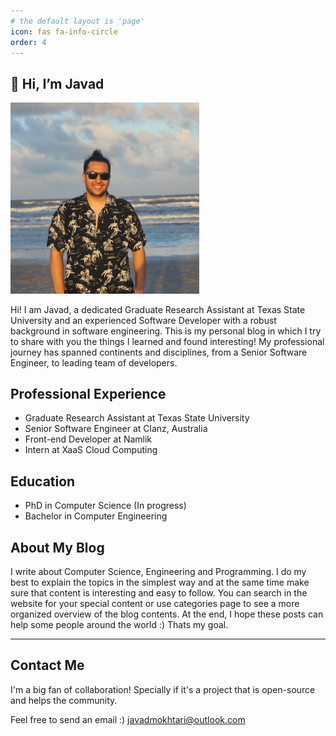 ```yaml
---
# the default layout is 'page'
icon: fas fa-info-circle
order: 4
---
```

## 👋 Hi, I’m Javad

<img src="/assets/img/javad-2.jpeg" alt="Javad Koushyar" style="margin: auto" width="60%"/>

Hi! I am Javad, a dedicated Graduate Research Assistant at Texas State University and an experienced Software Developer with a robust background in software engineering. This is my personal blog in which I try to share with you the things I learned and found interesting! My professional journey has spanned continents and disciplines, from a Senior Software Engineer, to leading team of developers.

<!-- ![Javad's GitHub Langs](https://github-readme-stats.vercel.app/api/top-langs/?username=j0m0k0&layout=compact&theme=radical) -->

<!-- ### Projects
[PyASPG](https://github.com/j0m0k0/PyASPG): An Abstracted Smart Power-Grid Simulator Built with Python -->

<!-- ### Expertise
- **Python** (Data Science, Web, General Purpose Applications)
- **Machine Learning / Deep Learning** (Applying ML/DL to solve real-world problems)
- **Cloud Technologies** (...)
- **Web Technologies** (React.js, Next.js, Node.js, Express.js, Material UI, Bootstrap, Component-Driven Design, Flexbox, HTTP/1.1, SSL)
- **Databases** (MySQL, MongoDB)
- **Virtualization** (Docker)
- **Linux** (Bash Programming, Command Line Proficiency)
- **Cross-platform Frameworks** (Flutter) -->

<!-- ### Current Learning
- 🌱 Currently diving into **Deep Learning** -->

## Professional Experience
- Graduate Research Assistant at Texas State University
- Senior Software Engineer at Clanz, Australia
- Front-end Developer at Namlik
- Intern at XaaS Cloud Computing

## Education
- PhD in Computer Science (In progress)
- Bachelor in Computer Engineering

## About My Blog
I write about Computer Science, Engineering and Programming. I do my best to explain the topics in the simplest way and at the same time make sure that content is interesting and easy to follow. You can search in the website for your special content or use categories page to see a more organized overview of the blog contents.
At the end, I hope these posts can help some people around the world :) Thats my goal.

<!-- ## Technical Books I've Enjoyed

| Book Title                             | Author(s)                               | Year  | Status              |
|----------------------------------------|-----------------------------------------|-------|---------------------|
| JavaScript: The Good Parts             | Douglas Crockford                       | 2022  |          ✅         |
| The Clean Coder                        | Robert C. Martin                        | 2024  |          ✅         |
| Understanding Deep Learning            | Simon J.D. Prince                       | 2024  |          ✅         |
| The Joy of Cryptography                | Mike Rosulek                            | 2024  | Currently reading   |
| Introduction to Algorithms             | Cormen, Leiserson, Rivest, and Stein    | 2024  | Next on my list     |
 -->

---
## Contact Me

I'm a big fan of collaboration! Specially if it's a project that is open-source and helps the community.

Feel free to send an email :)
javadmokhtari@outlook.com

